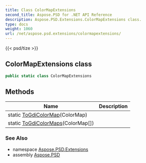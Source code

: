 ```yaml
---
title: Class ColorMapExtensions
second_title: Aspose.PSD for .NET API Reference
description: Aspose.PSD.Extensions.ColorMapExtensions class. 
type: docs
weight: 1060
url: /net/aspose.psd.extensions/colormapextensions/
---
```

{{< psd/tize >}}
## ColorMapExtensions class

```csharp
public static class ColorMapExtensions
```

## Methods

| Name | Description |
| --- | --- |
| static [ToGdiColorMap](../../aspose.psd.extensions/colormapextensions/togdicolormap/)(ColorMap) |  |
| static [ToGdiColorMaps](../../aspose.psd.extensions/colormapextensions/togdicolormaps/)(ColorMap[]) |  |

### See Also

* namespace [Aspose.PSD.Extensions](../../aspose.psd.extensions/)
* assembly [Aspose.PSD](../../)


